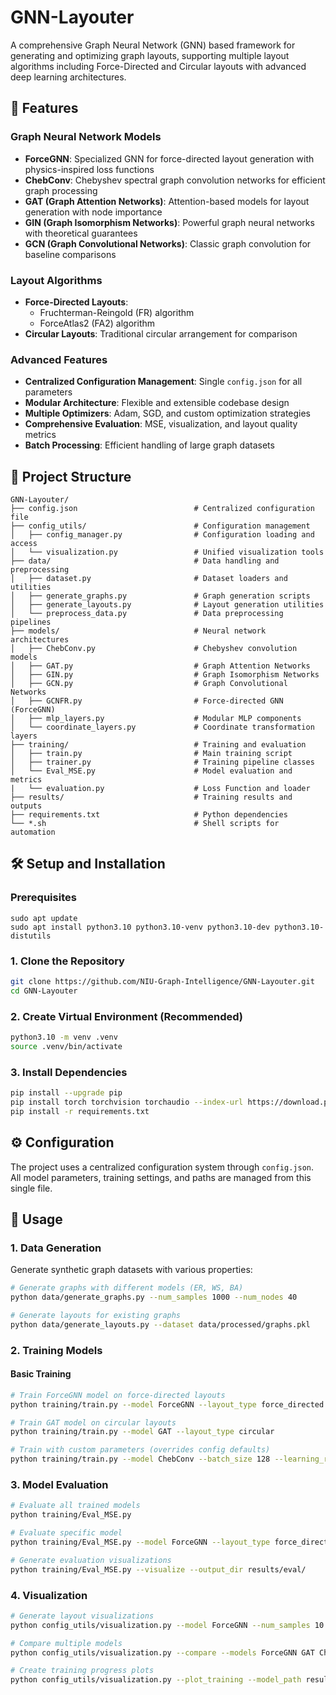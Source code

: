 # GNN-Layouter

A comprehensive Graph Neural Network (GNN) based framework for generating and optimizing graph layouts, supporting multiple layout algorithms including Force-Directed and Circular layouts with advanced deep learning architectures.

## 🚀 Features

### **Graph Neural Network Models**
- **ForceGNN**: Specialized GNN for force-directed layout generation with physics-inspired loss functions
- **ChebConv**: Chebyshev spectral graph convolution networks for efficient graph processing
- **GAT (Graph Attention Networks)**: Attention-based models for layout generation with node importance
- **GIN (Graph Isomorphism Networks)**: Powerful graph neural networks with theoretical guarantees
- **GCN (Graph Convolutional Networks)**: Classic graph convolution for baseline comparisons

### **Layout Algorithms**
- **Force-Directed Layouts**: 
  - Fruchterman-Reingold (FR) algorithm
  - ForceAtlas2 (FA2) algorithm
- **Circular Layouts**: Traditional circular arrangement for comparison

### **Advanced Features**
- **Centralized Configuration Management**: Single `config.json` for all parameters
- **Modular Architecture**: Flexible and extensible codebase design
- **Multiple Optimizers**: Adam, SGD, and custom optimization strategies
- **Comprehensive Evaluation**: MSE, visualization, and layout quality metrics
- **Batch Processing**: Efficient handling of large graph datasets

## 📁 Project Structure

```
GNN-Layouter/
├── config.json                          # Centralized configuration file
├── config_utils/                        # Configuration management
│   ├── config_manager.py                # Configuration loading and access
│   └── visualization.py                 # Unified visualization tools
├── data/                                # Data handling and preprocessing
│   ├── dataset.py                       # Dataset loaders and utilities
│   ├── generate_graphs.py               # Graph generation scripts
│   ├── generate_layouts.py              # Layout generation utilities
│   └── preprocess_data.py               # Data preprocessing pipelines
├── models/                              # Neural network architectures
│   ├── ChebConv.py                      # Chebyshev convolution models
│   ├── GAT.py                           # Graph Attention Networks
│   ├── GIN.py                           # Graph Isomorphism Networks
│   ├── GCN.py                           # Graph Convolutional Networks
│   ├── GCNFR.py                         # Force-directed GNN (ForceGNN)
│   ├── mlp_layers.py                    # Modular MLP components
│   └── coordinate_layers.py             # Coordinate transformation layers
├── training/                            # Training and evaluation
│   ├── train.py                         # Main training script
│   ├── trainer.py                       # Training pipeline classes
│   └── Eval_MSE.py                      # Model evaluation and metrics
|   └── evaluation.py                    # Loss Function and loader
├── results/                             # Training results and outputs
├── requirements.txt                     # Python dependencies
└── *.sh                                 # Shell scripts for automation
```

## 🛠️ Setup and Installation

### **Prerequisites**


```
sudo apt update
sudo apt install python3.10 python3.10-venv python3.10-dev python3.10-distutils
```


### **1. Clone the Repository**
```bash
git clone https://github.com/NIU-Graph-Intelligence/GNN-Layouter.git
cd GNN-Layouter
```

### **2. Create Virtual Environment (Recommended)**
```bash
python3.10 -m venv .venv
source .venv/bin/activate
```

### **3. Install Dependencies**
```bash
pip install --upgrade pip
pip install torch torchvision torchaudio --index-url https://download.pytorch.org/whl/cu121
pip install -r requirements.txt

```


## ⚙️ Configuration

The project uses a centralized configuration system through `config.json`. All model parameters, training settings, and paths are managed from this single file.


## 🚀 Usage

### **1. Data Generation**

Generate synthetic graph datasets with various properties:

```bash
# Generate graphs with different models (ER, WS, BA)
python data/generate_graphs.py --num_samples 1000 --num_nodes 40

# Generate layouts for existing graphs
python data/generate_layouts.py --dataset data/processed/graphs.pkl
```

### **2. Training Models**

#### **Basic Training**
```bash
# Train ForceGNN model on force-directed layouts
python training/train.py --model ForceGNN --layout_type force_directed

# Train GAT model on circular layouts  
python training/train.py --model GAT --layout_type circular

# Train with custom parameters (overrides config defaults)
python training/train.py --model ChebConv --batch_size 128 --learning_rate 0.001
```

### **3. Model Evaluation**

```bash
# Evaluate all trained models
python training/Eval_MSE.py

# Evaluate specific model
python training/Eval_MSE.py --model ForceGNN --layout_type force_directed

# Generate evaluation visualizations
python training/Eval_MSE.py --visualize --output_dir results/eval/
```

### **4. Visualization**

```bash
# Generate layout visualizations
python config_utils/visualization.py --model ForceGNN --num_samples 10

# Compare multiple models
python config_utils/visualization.py --compare --models ForceGNN GAT ChebConv

# Create training progress plots
python config_utils/visualization.py --plot_training --model_path results/training/
```

